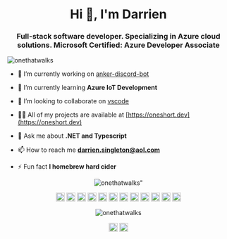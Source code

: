 <h1 align="center">Hi 👋, I'm Darrien</h1>
<h3 align="center">Full-stack software developer. Specializing in Azure cloud solutions. Microsoft Certified: Azure Developer Associate</h3>

<p align="left"> <img src="https://komarev.com/ghpvc/?username=onethatwalks" alt="onethatwalks" /> </p>

- 🔭 I’m currently working on [anker-discord-bot](https://github.com/OneThatWalks/anker-discord-bot)

- 🌱 I’m currently learning **Azure IoT Development**

- 👯 I’m looking to collaborate on [vscode](https://github.com/microsoft/vscode)

- 👨‍💻 All of my projects are available at [https://oneshort.dev](https://oneshort.dev)

- 💬 Ask me about **.NET and Typescript**

- 📫 How to reach me **darrien.singleton@aol.com**

- ⚡ Fun fact **I homebrew hard cider**

<p align="center"><img src="https://github-readme-stats.vercel.app/api/top-langs/?username=onethatwalks&layout=compact" alt=onethatwalks" /></p>

<p align="center"><img src="https://devicons.github.io/devicon/devicon.git/icons/bootstrap/bootstrap-plain.svg" alt="bootstrap" width="20" height="20"/> <img src="https://devicons.github.io/devicon/devicon.git/icons/css3/css3-original-wordmark.svg" alt="css3" width="20" height="20"/> <img src="https://devicons.github.io/devicon/devicon.git/icons/csharp/csharp-original.svg" alt="csharp" width="20" height="20"/> <img src="https://devicons.github.io/devicon/devicon.git/icons/docker/docker-original-wordmark.svg" alt="docker" width="20" height="20"/> <img src="https://devicons.github.io/devicon/devicon.git/icons/dot-net/dot-net-original-wordmark.svg" alt="dotnet" width="20" height="20"/> <img src="https://devicons.github.io/devicon/devicon.git/icons/html5/html5-original-wordmark.svg" alt="html5" width="20" height="20"/> <img src="https://devicons.github.io/devicon/devicon.git/icons/javascript/javascript-original.svg" alt="javascript" width="20" height="20"/> <img src="https://devicons.github.io/devicon/devicon.git/icons/typescript/typescript-original.svg" alt="typescript" width="20" height="20"/> <img src="https://devicons.github.io/devicon/devicon.git/icons/redis/redis-original-wordmark.svg" alt="redis" width="20" height="20"/> <img src="https://devicons.github.io/devicon/devicon.git/icons/sass/sass-original.svg" alt="sass" width="20" height="20"/> <img src="https://devicons.github.io/devicon/devicon.git/icons/nodejs/nodejs-original-wordmark.svg" alt="nodejs" width="20" height="20"/> <img src="https://devicons.github.io/devicon/devicon.git/icons/webpack/webpack-original.svg" alt="webpack" width="20" height="20"/></p><p align="center"> <img src="https://github-readme-stats.vercel.app/api?username=onethatwalks&show_icons=true" alt="onethatwalks" /> </p>

<p align="center">
<a href="https://dev.to/onethatwalks" target="blank"><img align="center" src="https://cdn.jsdelivr.net/npm/simple-icons@3.0.1/icons/dev-dot-to.svg" alt="onethatwalks" height="20" width="20" /></a>
<a href="https://linkedin.com/in/dosingleton" target="blank"><img align="center" src="https://cdn.jsdelivr.net/npm/simple-icons@3.0.1/icons/linkedin.svg" alt="dosingleton" height="20" width="20" /></a>
</p>
